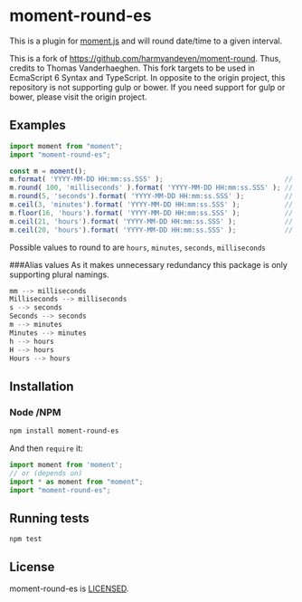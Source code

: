 # moment-round-es

This is a plugin for [moment.js][moment] and will round date/time to a given interval.

This is a fork of https://github.com/harmvandeven/moment-round. Thus, credits to Thomas Vanderhaeghen.
This fork targets to be used in EcmaScript 6 Syntax and TypeScript. In opposite to the origin project, this repository 
is not supporting gulp or bower. If you need support for gulp or bower, please visit the origin project.


## Examples

``` typescript
import moment from "moment";
import "moment-round-es";

const m = moment(); 
m.format( 'YYYY-MM-DD HH:mm:ss.SSS' ); 								// 2015-06-18 15:30:19.123
m.round( 100, 'milliseconds' ).format( 'YYYY-MM-DD HH:mm:ss.SSS' ); // 2015-06-18 15:30:20.100
m.round(5, 'seconds').format( 'YYYY-MM-DD HH:mm:ss.SSS' ); 			// 2015-06-18 15:30:20.000
m.ceil(3, 'minutes').format( 'YYYY-MM-DD HH:mm:ss.SSS' ); 			// 2015-06-18 15:33:00.000
m.floor(16, 'hours').format( 'YYYY-MM-DD HH:mm:ss.SSS' ); 			// 2015-06-18 00:00:00.000
m.ceil(21, 'hours').format( 'YYYY-MM-DD HH:mm:ss.SSS' ); 			// 2015-06-18 21:00:00.000
m.ceil(20, 'hours').format( 'YYYY-MM-DD HH:mm:ss.SSS' ); 			// 2015-06-19 00:00:00.000
```

Possible values to round to are `hours`, `minutes`, `seconds`, `milliseconds`

###Alias values
As it makes unnecessary redundancy this package is only supporting plural namings.

``` javascript
mm --> milliseconds
Milliseconds --> milliseconds
s --> seconds
Seconds --> seconds
m --> minutes
Minutes --> minutes
h --> hours
H --> hours
Hours --> hours
```

## Installation


### Node /NPM


``` sh
npm install moment-round-es
```

And then `require` it:

``` typescript
import moment from 'moment';
// or (depends on)
import * as moment from "moment";
import "moment-round-es";
```

## Running tests
```
npm test
```

## License

moment-round-es is [LICENSED][license].

[license]: https://creativecommons.org/licenses/by-sa/3.0/us/
[moment]: http://momentjs.com/
